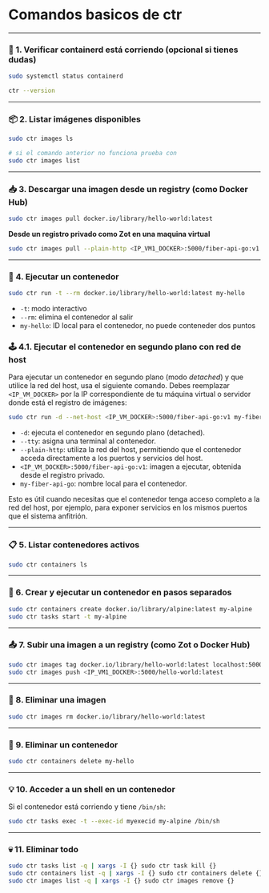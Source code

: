 
# Comandos basicos de ctr
---

### 🔧 1. **Verificar containerd está corriendo (opcional si tienes dudas)**

```bash
sudo systemctl status containerd
```

```bash
ctr --version
```


---

### 📦 2. **Listar imágenes disponibles**

```bash
sudo ctr images ls

# si el comando anterior no funciona prueba con 
sudo ctr images list
```

---

### 📥 3. **Descargar una imagen desde un registry (como Docker Hub)**

```bash
sudo ctr images pull docker.io/library/hello-world:latest
```

**Desde un registro privado como Zot en una maquina virtual**
```bash
sudo ctr images pull --plain-http <IP_VM1_DOCKER>:5000/fiber-api-go:v1
```
---

### 🚀 4. **Ejecutar un contenedor**

```bash
sudo ctr run -t --rm docker.io/library/hello-world:latest my-hello
```

* `-t`: modo interactivo
* `--rm`: elimina el contenedor al salir
* `my-hello`: ID local para el contenedor, no puede conteneder dos puntos



### 🕹️ 4.1. **Ejecutar el contenedor en segundo plano con red de host**

Para ejecutar un contenedor en segundo plano (modo *detached*) y que utilice la red del host, usa el siguiente comando. Debes reemplazar `<IP_VM_DOCKER>` por la IP correspondiente de tu máquina virtual o servidor donde está el registro de imágenes:

```bash
sudo ctr run -d --net-host <IP_VM_DOCKER>:5000/fiber-api-go:v1 my-fiber-api-go
```

- `-d`: ejecuta el contenedor en segundo plano (detached).
- `--tty`: asigna una terminal al contenedor.
- `--plain-http`: utiliza la red del host, permitiendo que el contenedor acceda directamente a los puertos y servicios del host.
- `<IP_VM_DOCKER>:5000/fiber-api-go:v1`: imagen a ejecutar, obtenida desde el registro privado.
- `my-fiber-api-go`: nombre local para el contenedor.

Esto es útil cuando necesitas que el contenedor tenga acceso completo a la red del host, por ejemplo, para exponer servicios en los mismos puertos que el sistema anfitrión.

---

### 📋 5. **Listar contenedores activos**

```bash
sudo ctr containers ls
```

---

### 🔄 6. **Crear y ejecutar un contenedor en pasos separados**

```bash
sudo ctr containers create docker.io/library/alpine:latest my-alpine
sudo ctr tasks start -t my-alpine
```

---

### 📤 7. **Subir una imagen a un registry (como Zot o Docker Hub)**

```bash
sudo ctr images tag docker.io/library/hello-world:latest localhost:5000/hello-world:latest
sudo ctr images push <IP_VM1_DOCKER>:5000/hello-world:latest
```

---

### 🧹 8. **Eliminar una imagen**

```bash
sudo ctr images rm docker.io/library/hello-world:latest
```

---

### 🔧 9. **Eliminar un contenedor**

```bash
sudo ctr containers delete my-hello
```

---

### 💡 10. **Acceder a un shell en un contenedor**

Si el contenedor está corriendo y tiene `/bin/sh`:

```bash
sudo ctr tasks exec -t --exec-id myexecid my-alpine /bin/sh
```

---


### 💀 11. **Eliminar todo**

```bash
sudo ctr tasks list -q | xargs -I {} sudo ctr task kill {}
sudo ctr containers list -q | xargs -I {} sudo ctr containers delete {}
sudo ctr images list -q | xargs -I {} sudo ctr images remove {}
```
